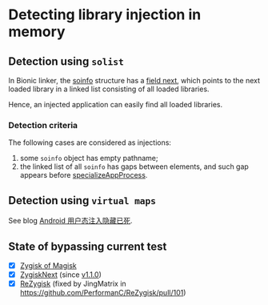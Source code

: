# Detecting library injection in memory

## Detection using `solist`

In Bionic linker, the [soinfo](https://cs.android.com/android/platform/superproject/main/+/main:bionic/linker/linker_soinfo.h) structure has a [field next](https://cs.android.com/android/platform/superproject/main/+/main:bionic/linker/linker_soinfo.h;l=186), which points to the next loaded library in a linked list consisting of all loaded libraries.

Hence, an injected application can easily find all loaded libraries.

### Detection criteria

The following cases are considered as injections:
1. some `soinfo` object has empty pathname;
2. the linked list of all `soinfo` has gaps between elements, and such gap appears before [specializeAppProcess](https://cs.android.com/android/platform/superproject/main/+/main:frameworks/base/core/java/com/android/internal/os/Zygote.java;l=436).

## Detection using `virtual maps`

See blog [Android 用户态注入隐藏已死](https://nullptr.icu/index.php/archives/182/).

## State of bypassing current test

- [x] [Zygisk of Magisk](https://github.com/topjohnwu/Magisk)
- [x] [ZygiskNext](https://github.com/Dr-TSNG/ZygiskNext) (since [v1.1.0](https://github.com/Dr-TSNG/ZygiskNext/releases/tag/v1.1.0))
- [x] [ReZygisk](https://github.com/PerformanC/ReZygisk) (fixed by JingMatrix in https://github.com/PerformanC/ReZygisk/pull/101)
